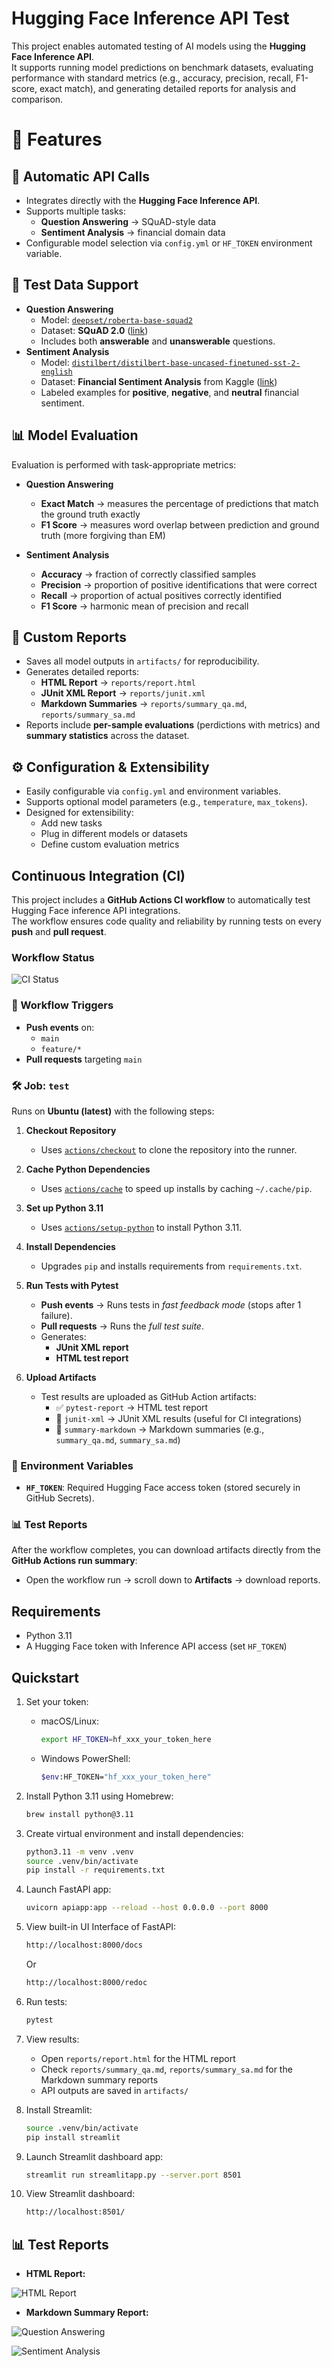 # Hugging Face Inference API Test

This project enables automated testing of AI models using the **Hugging Face Inference API**.  
It supports running model predictions on benchmark datasets, evaluating performance with standard metrics (e.g., accuracy, precision, recall, F1-score, exact match), and generating detailed reports for analysis and comparison.

# 🚀 Features

## 🔗 Automatic API Calls
- Integrates directly with the **Hugging Face Inference API**.  
- Supports multiple tasks:
  - **Question Answering** → SQuAD-style data
  - **Sentiment Analysis** → financial domain data  
- Configurable model selection via `config.yml` or `HF_TOKEN` environment variable.  

## 📂 Test Data Support
- **Question Answering**  
  - Model: [`deepset/roberta-base-squad2`](https://huggingface.co/deepset/roberta-base-squad2)  
  - Dataset: **SQuAD 2.0** ([link](https://rajpurkar.github.io/SQuAD-explorer/))  
  - Includes both **answerable** and **unanswerable** questions.  
- **Sentiment Analysis**  
  - Model: [`distilbert/distilbert-base-uncased-finetuned-sst-2-english`](https://huggingface.co/distilbert/distilbert-base-uncased-finetuned-sst-2-english)  
  - Dataset: **Financial Sentiment Analysis** from Kaggle ([link](https://www.kaggle.com/datasets/sbhatti/financial-sentiment-analysis))  
  - Labeled examples for **positive**, **negative**, and **neutral** financial sentiment.  

## 📊 Model Evaluation
Evaluation is performed with task-appropriate metrics:

- **Question Answering**
  - **Exact Match** → measures the percentage of predictions that match the ground truth exactly  
  - **F1 Score** → measures word overlap between prediction and ground truth (more forgiving than EM)  

- **Sentiment Analysis**
  - **Accuracy** → fraction of correctly classified samples  
  - **Precision** → proportion of positive identifications that were correct  
  - **Recall** → proportion of actual positives correctly identified  
  - **F1 Score** → harmonic mean of precision and recall  

## 📝 Custom Reports
- Saves all model outputs in `artifacts/` for reproducibility.  
- Generates detailed reports:
  - **HTML Report** → `reports/report.html`
  - **JUnit XML Report** → `reports/junit.xml`
  - **Markdown Summaries** → `reports/summary_qa.md`, `reports/summary_sa.md`  
- Reports include **per-sample evaluations** (perdictions with metrics) and **summary statistics** across the dataset.  

## ⚙️ Configuration & Extensibility
- Easily configurable via `config.yml` and environment variables.  
- Supports optional model parameters (e.g., `temperature`, `max_tokens`).  
- Designed for extensibility:
  - Add new tasks  
  - Plug in different models or datasets  
  - Define custom evaluation metrics  

## Continuous Integration (CI)

This project includes a **GitHub Actions CI workflow** to automatically test Hugging Face inference API integrations.  
The workflow ensures code quality and reliability by running tests on every **push** and **pull request**.

### Workflow Status

![CI Status](https://github.com/jingtechy/huggingface-inference-api-test/actions/workflows/ci.yml/badge.svg)

### 🔄 Workflow Triggers
- **Push events** on:
  - `main`
  - `feature/*`
- **Pull requests** targeting `main`

### 🛠️ Job: `test`
Runs on **Ubuntu (latest)** with the following steps:

1. **Checkout Repository**
   - Uses [`actions/checkout`](https://github.com/actions/checkout) to clone the repository into the runner.

2. **Cache Python Dependencies**
   - Uses [`actions/cache`](https://github.com/actions/cache) to speed up installs by caching `~/.cache/pip`.

3. **Set up Python 3.11**
   - Uses [`actions/setup-python`](https://github.com/actions/setup-python) to install Python 3.11.

4. **Install Dependencies**
   - Upgrades `pip` and installs requirements from `requirements.txt`.

5. **Run Tests with Pytest**
   - **Push events** → Runs tests in *fast feedback mode* (stops after 1 failure).
   - **Pull requests** → Runs the *full test suite*.
   - Generates:
     - **JUnit XML report**
     - **HTML test report**

6. **Upload Artifacts**
   - Test results are uploaded as GitHub Action artifacts:
     - ✅ `pytest-report` → HTML test report
     - 📄 `junit-xml` → JUnit XML results (useful for CI integrations)
     - 📝 `summary-markdown` → Markdown summaries (e.g., `summary_qa.md`, `summary_sa.md`)

### 🔐 Environment Variables
- **`HF_TOKEN`**: Required Hugging Face access token (stored securely in GitHub Secrets).

### 📊 Test Reports
After the workflow completes, you can download artifacts directly from the **GitHub Actions run summary**:
- Open the workflow run → scroll down to **Artifacts** → download reports.

## Requirements
- Python 3.11
- A Hugging Face token with Inference API access (set `HF_TOKEN`)

## Quickstart
1. Set your token:
   - macOS/Linux:
     ```bash
     export HF_TOKEN=hf_xxx_your_token_here
     ```
   - Windows PowerShell:
     ```bash
     $env:HF_TOKEN="hf_xxx_your_token_here"
     ```
2. Install Python 3.11 using Homebrew:  
     ```bash
     brew install python@3.11
     ```   
3. Create virtual environment and install dependencies:
   ```bash
   python3.11 -m venv .venv
   source .venv/bin/activate
   pip install -r requirements.txt
   ```
4. Launch FastAPI app:
   ```bash
   uvicorn apiapp:app --reload --host 0.0.0.0 --port 8000 
   ``` 
5. View built-in UI Interface of FastAPI:
   ```bash
   http://localhost:8000/docs 
   ```  
   Or
    ```bash
   http://localhost:8000/redoc
   ``` 
6. Run tests:
   ```bash
   pytest 
   ```
7. View results:
   - Open `reports/report.html` for the HTML report
   - Check `reports/summary_qa.md`, `reports/summary_sa.md` for the Markdown summary reports
   - API outputs are saved in `artifacts/`

8. Install Streamlit:
   ```bash
   source .venv/bin/activate  
   pip install streamlit 
   ```
9. Launch Streamlit dashboard app:
   ```bash
   streamlit run streamlitapp.py --server.port 8501 
   ```  
10. View Streamlit dashboard:
    ```bash
    http://localhost:8501/
    ```    

## 📊 Test Reports

- **HTML Report:**

![HTML Report](images/html_report.png)

- **Markdown Summary Report:** 

![Question Answering](images/summary_qa.png)

![Sentiment Analysis](images/summary_sa.png)
       